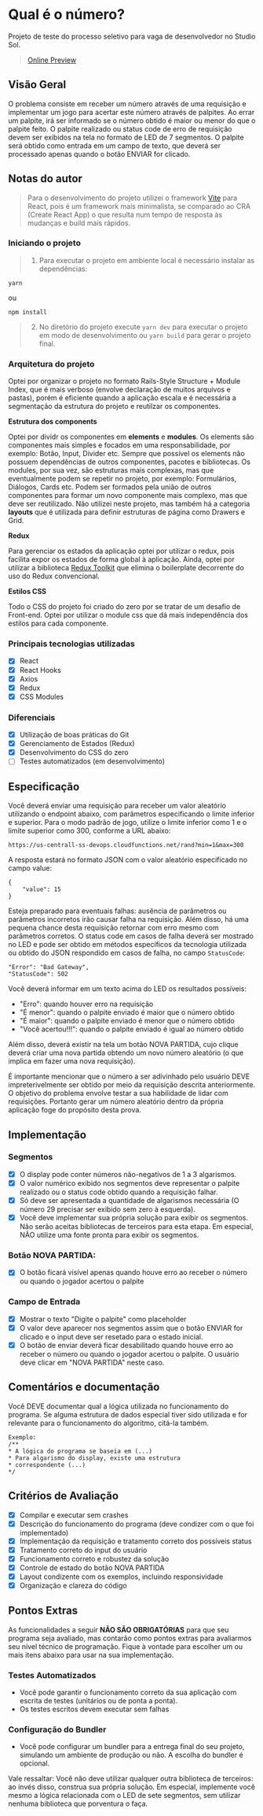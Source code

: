 # Qual é o número?
Projeto de teste do processo seletivo para vaga de desenvolvedor no Studio Sol.

> [Online Preview](https://xenodochial-lamport-406065.netlify.app)

## Visão Geral

O problema consiste em receber um número através de uma requisição e implementar um jogo para acertar este número através de palpites. Ao errar um palpite, irá ser informado se o número obtido é maior ou menor do que o palpite feito. O palpite realizado ou status code de erro de requisição devem ser exibidos na tela no formato de LED de 7 segmentos. O palpite será obtido como entrada em um campo de texto, que deverá ser processado apenas quando o botão ENVIAR for clicado.

## Notas do autor
>Para o desenvolvimento do projeto utilizei o framework [Vite](https://vitejs.dev/guide/#scaffolding-your-first-vite-project) para React, pois é um framework mais minimalista, se comparado ao CRA (Create React App) o que resulta num tempo de resposta às mudanças e build mais rápidos. 

### Iniciando o projeto
> 1. Para executar o projeto em ambiente local é necessário instalar as dependências:
```
yarn
```
ou
```
npm install
```
> 2. No diretório do projeto execute `yarn dev` para executar o projeto em modo de desenvolvimento ou `yarn build` para gerar o projeto final.

### Arquitetura do projeto
Optei por organizar o projeto no formato Rails-Style Structure + Module Index, que é mais verboso (envolve declaração de muitos arquivos e pastas), porém é eficiente quando a aplicação escala e é necessária a segmentação da estrutura do projeto e reutilzar os componentes.

**Estrutura dos components**

Optei por dividr os componentes em **elements** e **modules**. Os elements são componentes mais simples e focados em uma responsabilidade, por exemplo: Botão, Input, Divider etc. Sempre que possível os elements não possuem dependências de outros componentes, pacotes e bibliotecas. Os modules, por sua vez, são estruturas mais complexas, mas que eventualmente podem se repetir no projeto, por exemplo: Formulários, Diálogos, Cards etc. Podem ser formados pela união de outros componentes para formar um novo componente mais complexo, mas que deve ser reutilizado. Não utilizei neste projeto, mas também há a categoria **layouts** que é utilizada para definir estruturas de página como Drawers e Grid.

**Redux**

Para gerenciar os estados da aplicação optei por utilizar o redux, pois facilita expor os estados de forma global à aplicação. Ainda, optei por utilizar a biblioteca [Redux Toolkit](https://redux-toolkit.js.org/) que elimina o boilerplate decorrente do uso do Redux convencional.

**Estilos CSS** 

Todo o CSS do projeto foi criado do zero por se tratar de um desafio de Front-end. Optei por utilizar o module css que dá mais independência dos estilos para cada componente.

### Principais tecnologias utilizadas
- [x] React
- [x] React Hooks
- [x] Axios
- [x] Redux
- [x] CSS Modules

### Diferenciais

- [x] Utilização de boas práticas do Git
- [x] Gerenciamento de Estados (Redux)
- [x] Desenvolvimento do CSS do zero
- [ ] Testes automatizados (em desenvolvimento)

## Especificação

Você deverá enviar uma requisição para receber um valor aleatório utilizando o
endpoint abaixo, com parâmetros especificando o limite inferior e superior. Para o modo padrão de jogo, utilize o limite inferior como 1 e o limite superior como 300, conforme a URL abaixo:

```
https://us-centrall-ss-devops.cloudfunctions.net/rand?min=1&max=300
```
A resposta estará no formato JSON com o valor aleatório especificado no campo
value:
```
{
    "value": 15
}
```

Esteja preparado para eventuais falhas: ausência de parâmetros ou parâmetros
incorretos irão causar falha na requisição. Além disso, há uma pequena chance desta requisição retornar com erro mesmo com parâmetros corretos. O status code em casos de falha deverá ser mostrado no LED e pode ser obtido em métodos específicos da tecnologia utilizada ou obtido do JSON respondido em casos de falha, no campo `StatusCode`:

```
"Error": "Bad Gateway",
"StatusCode": 502
```

Você deverá informar em um texto acima do LED os resultados possíveis:

- "Erro": quando houver erro na requisição
- "É menor": quando o palpite enviado é maior que o número obtido
- "É maior": quando o palpite enviado é menor que o número obtido
- "Você acertou!!!": quando o palpite enviado é igual ao número obtido

Além disso, deverá existir na tela um botão NOVA PARTIDA, cujo clique deverá criar uma nova partida obtendo um novo número aleatório (o que implica em fazer uma nova requisição).

É importante mencionar que o número a ser adivinhado pelo usuário DEVE impreterivelmente ser obtido por meio da requisição descrita anteriormente. O objetivo do problema envolve testar a sua habilidade de lidar com requisições. Portanto gerar um número aleatório dentro da própria aplicação foge do propósito desta prova.

## Implementação

### Segmentos

- [x] O display pode conter números não-negativos de 1 a 3 algarismos.
- [x] O valor numérico exibido nos segmentos deve representar o palpite realizado ou
o status code obtido quando a requisição falhar.
- [x] Só deve ser apresentada a quantidade de algarismos necessária (O número 29
precisar ser exibido sem zero à esquerda).
- [x] Você deve implementar sua própria solução para exibir os segmentos. Não
serão aceitas bibliotecas de terceiros para esta etapa. Em especial, NÃO utilize
uma fonte pronta para exibir os segmentos.

### Botão NOVA PARTIDA:

- [x] O botão ficará visível apenas quando houve erro ao receber o número ou quando
o jogador acertou o palpite

### Campo de Entrada

- [x] Mostrar o texto "Digite o palpite" como placeholder
- [x] O valor deve aparecer nos segmentos assim que o botão ENVIAR for clicado e o
input deve ser resetado para o estado inicial.
- [x] O botão de enviar deverá ficar desabilitado quando houve erro ao receber o
número ou quando o jogador acertou o palpite. O usuário deve clicar em "NOVA
PARTIDA" neste caso.

## Comentários e documentação

Você DEVE documentar qual a lógica utilizada no funcionamento do programa. Se alguma estrutura de dados especial tiver sido utilizada e for relevante para o funcionamento do algoritmo, citá-la também.

```
Exemplo:
/**
* A lógica do programa se baseia em (...)
* Para algarismo do display, existe uma estrutura
* correspondente (...)
*/
```

## Critérios de Avaliação

- [x] Compilar e executar sem crashes
- [x] Descrição do funcionamento do programa (deve condizer com o que foi implementado)
- [x] Implementação da requisição e tratamento correto dos possíveis status
- [x] Tratamento correto do input do usuário
- [x] Funcionamento correto e robustez da solução
- [x] Controle de estado do botão NOVA PARTIDA
- [x] Layout condizente com os exemplos, incluindo responsividade
- [x] Organização e clareza do código

## Pontos Extras

As funcionalidades a seguir **NÃO SÃO OBRIGATÓRIAS** para que seu programa seja
avaliado, mas contarão como pontos extras para avaliarmos seu nível técnico de programação. Fique à vontade para escolher um ou mais itens abaixo para usar na sua implementação.

### Testes Automatizados

- Você pode garantir o funcionamento correto da sua aplicação com escrita de
testes (unitários ou de ponta a ponta).
- Os testes escritos devem executar sem falhas

### Configuração do Bundler

- Você pode configurar um bundler para a entrega final do seu projeto, simulando
um ambiente de produção ou não. A escolha do bundler é opcional.

Vale ressaltar: Você não deve utilizar qualquer outra biblioteca de terceiros: ao invés disso, construa sua própria solução. Em especial, implemente você mesmo a lógica relacionada com o LED de sete segmentos, sem utilizar nenhuma biblioteca que porventura o faça.